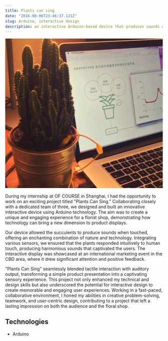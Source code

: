 ```yaml
---
title: Plants can sing
date: "2016-08-06T23:46:37.121Z"
slug: Arduino, interactive design
description: an interactive Arduino-based device that produces sounds when succulents are touched, showcased at an international marketing event.
---
```


![succulent](./succulent.png)

During my internship at OF COURSE in Shanghai, I had the opportunity to work on an exciting project titled "Plants Can Sing." Collaborating closely with a dedicated team of three, we designed and built an innovative interactive device using Arduino technology. The aim was to create a unique and engaging experience for a florist shop, demonstrating how technology can bring a new dimension to product displays.

Our device allowed the succulents to produce sounds when touched, offering an enchanting combination of nature and technology. Integrating various sensors, we ensured that the plants responded intuitively to human touch, producing harmonious sounds that captivated the users. The interactive display was showcased at an international marketing event in the CBD area, where it drew significant attention and positive feedback.

"Plants Can Sing" seamlessly blended tactile interaction with auditory output, transforming a simple product presentation into a captivating sensory experience. This project not only enhanced my technical and design skills but also underscored the potential for interactive design to create memorable and engaging user experiences. Working in a fast-paced, collaborative environment, I honed my abilities in creative problem-solving, teamwork, and user-centric design, contributing to a project that left a lasting impression on both the audience and the floral shop.

## Technologies
- Arduino
